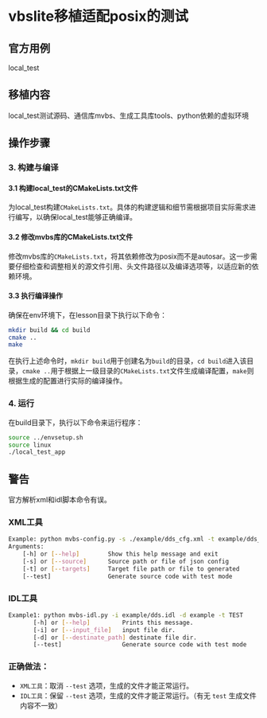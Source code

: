 # vbslite移植适配posix的测试

## 官方用例
local_test

## 移植内容
local_test测试源码、通信库mvbs、生成工具库tools、python依赖的虚拟环境

## 操作步骤
### 3. 构建与编译
#### 3.1 构建local_test的CMakeLists.txt文件
为local_test构建`CMakeLists.txt`。具体的构建逻辑和细节需根据项目实际需求进行编写，以确保local_test能够正确编译。

#### 3.2 修改mvbs库的CMakeLists.txt文件
修改mvbs库的`CMakeLists.txt`，将其依赖修改为posix而不是autosar。这一步需要仔细检查和调整相关的源文件引用、头文件路径以及编译选项等，以适应新的依赖环境。

#### 3.3 执行编译操作
确保在env环境下，在lesson目录下执行以下命令：
```bash
mkdir build && cd build
cmake ..
make 
```
在执行上述命令时，`mkdir build`用于创建名为`build`的目录，`cd build`进入该目录，`cmake ..`用于根据上一级目录的`CMakeLists.txt`文件生成编译配置，`make`则根据生成的配置进行实际的编译操作。

### 4. 运行
在build目录下，执行以下命令来运行程序：
```bash
source ../envsetup.sh
source linux
./local_test_app
```

## 警告
官方解析xml和idl脚本命令有误。

### XML工具
```bash
Example: python mvbs-config.py -s ./example/dds_cfg.xml -t example/dds_cfg.c
Arguments:
    [-h] or [--help]        Show this help message and exit
    [-s] or [--source]      Source path or file of json config
    [-t] or [--targets]     Target file path or file to generated
    [--test]                Generate source code with test mode
```

### IDL工具
```bash
Example1: python mvbs-idl.py -i example/dds.idl -d example -t TEST
       [-h] or [--help]         Prints this message.
       [-i] or [--input_file]   input file dir.
       [-d] or [--destinate_path] destinate file dir.
       [--test]                 Generate source code with test mode 
```



### 正确做法：
- `XML工具`：取消 `--test` 选项，生成的文件才能正常运行。
- `IDL工具`：保留 `--test` 选项，生成的文件才能正常运行。（有无 `test` 生成文件内容不一致） 

